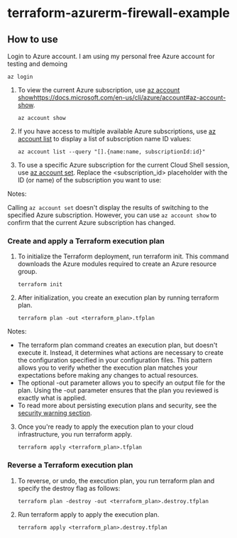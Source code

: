 # terraform-azurerm-firewall-example

## How to use

Login to Azure account. I am using my personal free Azure account for testing and demoing

`az login`


1. To view the current Azure subscription, use [az account show]()https://docs.microsoft.com/en-us/cli/azure/account#az-account-show.

    `az account show`

2. If you have access to multiple available Azure subscriptions, use [az account list](https://docs.microsoft.com/en-us/cli/azure/account#az-account-list) to display a list of subscription name ID values:

    `az account list --query "[].{name:name, subscriptionId:id}"`

3. To use a specific Azure subscription for the current Cloud Shell session, use [az account set](https://docs.microsoft.com/en-us/cli/azure/account#az-account-set). Replace the <subscription_id> placeholder with the ID (or name) of the subscription you want to use:

Notes:

Calling `az account set` doesn't display the results of switching to the specified Azure subscription. However, you can use `az account show` to confirm that the current Azure subscription has changed.

### Create and apply a Terraform execution plan

1. To initialize the Terraform deployment, run terraform init. This command downloads the Azure modules required to create an Azure resource group.

    `terraform init`

2. After initialization, you create an execution plan by running terraform plan.

    `terraform plan -out <terraform_plan>.tfplan`


Notes:

* The terraform plan command creates an execution plan, but doesn't execute it. Instead, it determines what actions are necessary to create the configuration specified in your configuration files. This pattern allows you to verify whether the execution plan matches your expectations before making any changes to actual resources.
* The optional -out parameter allows you to specify an output file for the plan. Using the -out parameter ensures that the plan you reviewed is exactly what is applied.
* To read more about persisting execution plans and security, see the [security warning section](https://www.terraform.io/docs/commands/plan.html#security-warning).

3. Once you're ready to apply the execution plan to your cloud infrastructure, you run terraform apply.

    `terraform apply <terraform_plan>.tfplan`

### Reverse a Terraform execution plan

1. To reverse, or undo, the execution plan, you run terraform plan and specify the destroy flag as follows:

    `terraform plan -destroy -out <terraform_plan>.destroy.tfplan`

2. Run terraform apply to apply the execution plan.
   
   `terraform apply <terraform_plan>.destroy.tfplan`


